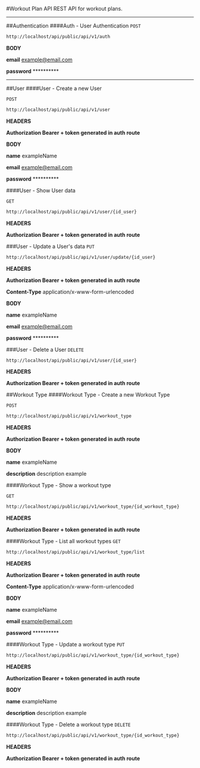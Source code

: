 #Workout Plan API
REST API for workout plans.

---

##Authentication
####Auth - User Authentication 
`POST`
```sh
http://localhost/api/public/api/v1/auth
```

**BODY**

**email**   example@email.com

**password**    **********

---

##User
####User - Create a new User 

`POST`
```sh
http://localhost/api/public/api/v1/user
```

**HEADERS**

**Authorization Bearer + token generated in auth route**

**BODY**

**name**   exampleName

**email**   example@email.com

**password**    **********

####User - Show User data 

`GET`
```sh
http://localhost/api/public/api/v1/user/{id_user}
```

**HEADERS**

**Authorization Bearer + token generated in auth route**

###User - Update a User's data
`PUT`

```sh
http://localhost/api/public/api/v1/user/update/{id_user}
```

**HEADERS**

**Authorization Bearer + token generated in auth route**

**Content-Type**   application/x-www-form-urlencoded

**BODY**

**name**   exampleName

**email**   example@email.com

**password**    **********


###User - Delete a User
`DELETE`

```sh
http://localhost/api/public/api/v1/user/{id_user}
```

**HEADERS**

**Authorization Bearer + token generated in auth route**




















##Workout Type
####Workout Type - Create a new Workout Type

`POST`
```sh
http://localhost/api/public/api/v1/workout_type
```

**HEADERS**

**Authorization Bearer + token generated in auth route**

**BODY**

**name**   exampleName

**description**   description example


####Workout Type - Show a workout type

`GET`
```sh
http://localhost/api/public/api/v1/workout_type/{id_workout_type}
```

**HEADERS**

**Authorization Bearer + token generated in auth route**

####Workout Type - List all workout types
`GET`

```sh
http://localhost/api/public/api/v1/workout_type/list
```

**HEADERS**

**Authorization Bearer + token generated in auth route**

**Content-Type**   application/x-www-form-urlencoded

**BODY**

**name**   exampleName

**email**   example@email.com

**password**    **********


####Workout Type - Update a workout type
`PUT`

```sh
http://localhost/api/public/api/v1/workout_type/{id_workout_type}
```

**HEADERS**

**Authorization Bearer + token generated in auth route**

**BODY**

**name**   exampleName

**description**   description example

####Workout Type - Delete a workout type
`DELETE`

```sh
http://localhost/api/public/api/v1/workout_type/{id_workout_type}
```

**HEADERS**

**Authorization Bearer + token generated in auth route**